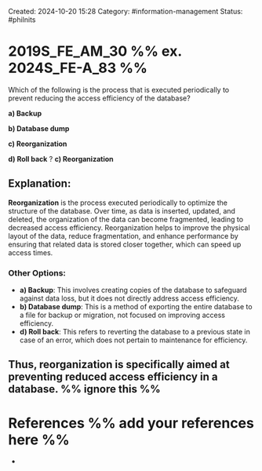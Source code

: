 Created: 2024-10-20 15:28
Category: #information-management 
Status: #philnits



# 2019S_FE_AM_30 %% ex. 2024S_FE-A_83 %%

Which of the following is the process that is executed periodically to prevent reducing the access efficiency of the database? 

**a) Backup** 

**b) Database dump** 

**c) Reorganization** 

**d) Roll back**
?
**c) Reorganization** 
## **Explanation:**

**Reorganization** is the process executed periodically to optimize the structure of the database. Over time, as data is inserted, updated, and deleted, the organization of the data can become fragmented, leading to decreased access efficiency. Reorganization helps to improve the physical layout of the data, reduce fragmentation, and enhance performance by ensuring that related data is stored closer together, which can speed up access times.

### Other Options:

- **a) Backup**: This involves creating copies of the database to safeguard against data loss, but it does not directly address access efficiency.
- **b) Database dump**: This is a method of exporting the entire database to a file for backup or migration, not focused on improving access efficiency.
- **d) Roll back**: This refers to reverting the database to a previous state in case of an error, which does not pertain to maintenance for efficiency.

Thus, **reorganization** is specifically aimed at preventing reduced access efficiency in a database.
%% ignore this %%
---









# References %% add your references here %%
- 